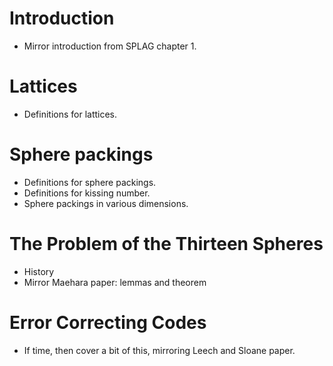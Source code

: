 <!----------------------------------------------------------------------------------------------------------------------------
<!-- Outline -->

<!--------------------------------------------------------------------------------------------------------------------------->
# Introduction

- Mirror introduction from SPLAG chapter 1.

<!--------------------------------------------------------------------------------------------------------------------------->
# Lattices

- Definitions for lattices.

<!--------------------------------------------------------------------------------------------------------------------------->
# Sphere packings

- Definitions for sphere packings.
- Definitions for kissing number.
- Sphere packings in various dimensions.

<!--------------------------------------------------------------------------------------------------------------------------->
# The Problem of the Thirteen Spheres

- History
- Mirror Maehara paper: lemmas and theorem

<!--------------------------------------------------------------------------------------------------------------------------->
# Error Correcting Codes

- If time, then cover a bit of this, mirroring Leech and Sloane paper.
